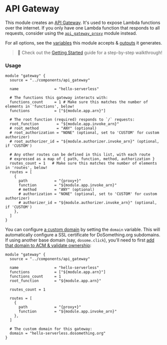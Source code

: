 # API Gateway

This module creates an [API Gateway](https://aws.amazon.com/api-gateway/). It's used to expose Lambda functions over the internet. If you only have one Lambda function that responds to all requests, consider using the [`api_gateway_proxy`](https://github.com/DoSomething/infrastructure/blob/master/components/api_gateway_proxy/) module instead.

For all options, see the [variables](https://github.com/DoSomething/infrastructure/blob/master/components/api_gateway/variables.tf) this module accepts & [outputs](https://github.com/DoSomething/infrastructure/blob/master/components/api_gateway/outputs.tf) it generates.

> :wave: Check out the [Getting Started](https://github.com/DoSomething/infrastructure/blob/master/docs/serverless-guide.md) guide for a step-by-step walkthrough!

### Usage

```hcl
module "gateway" {
  source = "../components/api_gateway"

  name                = "hello-serverless"
  
  # The functions this gateway interacts with:
  functions_count     = 1 # Make sure this matches the number of elements in 'functions', below!
  functions           = ["${module.app.arn}"]

  # The root function (required) responds to `/` requests:
  root_function        = "${module.app.invoke_arn}"
  # root_method        = "ANY" (optional)
  # root_authorization = "NONE" (optional, set to 'CUSTOM' for custom authorizer)
  # root_authorizer_id = "${module.authorizer.invoke_arn}" (optional, if 'CUSTOM')

  # Any other routes can be defined in this list, with each route
  # expressed as a map of { path, function, method, authorization }
  routes_count = 1   # Make sure this matches the number of elements in 'routes', below!
  routes = [
    {
      path            = "{proxy+}"
      function        = "${module.app.invoke_arn}"
      # method        = "ANY" (optional)
      # authorization = "NONE" (optional, set to 'CUSTOM' for custom authorizer)
      # authorizer_id = "${module.authorizer.invoke_arn}" (optional, if 'CUSTOM')
    },
  ]
}
```

You can configure [a custom domain](https://github.com/DoSomething/infrastructure/blob/master/docs/serverless-guide.md#bonus-add-a-custom-domain) by setting the `domain` variable. This will automatically configure a SSL certificate for DoSomething.org subdomains. If using another base domain (say, `dosome.click`), you'll need to first [add that domain to ACM & validate ownership](https://docs.aws.amazon.com/acm/latest/userguide/gs-acm-request-public.html):

```hcl
module "gateway" {
  source = "../components/api_gateway"

  name                = "hello-serverless"
  functions           = ["${module.app.arn}"]
  functions_count     = 1
  root_function       = "${module.app.arn}"

  routes_count = 1

  routes = [
    {
      path            = "{proxy+}"
      function        = "${module.app.invoke_arn}"
    },
  ]

  # The custom domain for this gateway:
  domain = "hello-serverless.dosomething.org"
}
```
